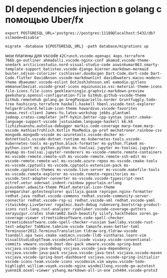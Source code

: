 # DI dependencies injection в golang с помощью Uber/fx

`export POSTGRESQL_URL='postgres://postgres:11189@localhost:5432/db?sslmode=disable'`

`migrate -database ${POSTGRESQL_URL} -path database/migrations up`

мои плагины для vscode 
`
42Crunch.vscode-openapi
4ops.terraform
766b.go-outliner
ahmadalli.vscode-nginx-conf
akamud.vscode-theme-onedark
arcticicestudio.nord-visual-studio-code
aswinkumar863.smarty-template-support
batisteo.vscode-django
bierner.markdown-mermaid
buster.ndjson-colorizer
cschlosser.doxdocgen
Dart-Code.dart-code
Dart-Code.flutter
DavidAnson.vscode-markdownlint
davidbwaters.macos-modern-theme
dbaeumer.vscode-eslint
DotJoshJohnson.xml
eamodio.gitlens
emmanuelbeziat.vscode-great-icons
equinusocio.vsc-material-theme-icons
file-icons.file-icons
geeklearningio.graphviz-markdown-preview
geeksharp.openssl-configuration-file
GitHub.github-vscode-theme
GitHub.remotehub
golang.go
GregPasquariello.norder
Gruntfuggly.todo-tree
hashicorp.terraform
haskell.haskell
hbenl.vscode-test-explorer
helgardrichard.helium-icon-theme
howardzuo.vscode-favorites
humao.rest-client
James-Yu.latex-workshop
jebbs.plantuml
jedeop.crates-completer
jeff-hykin.better-cpp-syntax
josetr.cmake-language-support-vscode
justusadam.language-haskell
k6.k6
lizhizhuanshu.autolua-debugger
markis.code-coverage
marp-team.marp-vscode
mathiasfrohlich.Kotlin
MaxMedia.go-prof
mechatroner.rainbow-csv
mongodb.mongodb-vscode
ms-azuretools.vscode-docker
ms-dotnettools.vscode-dotnet-runtime
ms-kubernetes-tools.vscode-kubernetes-tools
ms-python.black-formatter
ms-python.flake8
ms-python.isort
ms-python.python
ms-toolsai.jupyter
ms-toolsai.jupyter-keymap
ms-toolsai.jupyter-renderers
ms-vscode-remote.remote-containers
ms-vscode-remote.remote-ssh
ms-vscode-remote.remote-ssh-edit
ms-vscode-remote.remote-wsl
ms-vscode.azure-repos
ms-vscode.cmake-tools
ms-vscode.cpptools
ms-vscode.cpptools-extension-pack
ms-vscode.cpptools-themes
ms-vscode.live-server
ms-vscode.makefile-tools
ms-vscode.remote-explorer
ms-vscode.remote-repositories
ms-vscode.test-adapter-converter
ms-vscode.vscode-typescript-next
octref.vetur
oderwat.indent-rainbow
pgourlain.erlang
piousdeer.adwaita-theme
PKief.material-icon-theme
premparihar.gotestexplorer
quillaja.goasm
raynigon.nginx-formatter
redhat.java
redhat.vscode-commons
redhat.vscode-community-server-connector
redhat.vscode-rsp-ui
redhat.vscode-xml
redhat.vscode-yaml
ritwickdey.LiveServer
rogalmic.bash-debug
rubenverg.bootstrap-product-icons
rust-lang.rust-analyzer
ryanluker.vscode-coverage-gutters
serayuzgur.crates
shakram02.bash-beautify
silofy.hackthebox
soren.go-coverage-viewer
streetsidesoftware.code-spell-checker
streetsidesoftware.code-spell-checker-russian
Swellaby.vscode-rust-test-adapter
TabNine.tabnine-vscode
tamasfe.even-better-toml
Terminuser2012.TerminusTranslation
tldraw-org.tldraw-vscode
tsandall.opa
twxs.cmake
vadimcn.vscode-lldb
vintharas.learn-vim
VisualStudioExptTeam.vscodeintellicode
vivaxy.vscode-conventional-commits
vmware.vscode-boot-dev-pack
vmware.vscode-spring-boot
vscjava.vscode-java-debug
vscjava.vscode-java-dependency
vscjava.vscode-java-pack
vscjava.vscode-java-test
vscjava.vscode-maven
vscjava.vscode-spring-boot-dashboard
vscjava.vscode-spring-initializr
vscode-icons-team.vscode-icons
vscodevim.vim
wayou.vscode-todo-highlight
william-voyek.vscode-nginx
windmilleng.vscode-go-autotest
yuenm18.ooxml-viewer
yzhang.markdown-all-in-one
zxh404.vscode-proto3
`